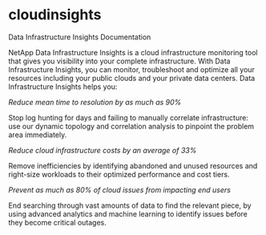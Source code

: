 # cloudinsights
Data Infrastructure Insights Documentation

NetApp Data Infrastructure Insights is a cloud infrastructure monitoring tool that gives you visibility into your complete infrastructure. With Data Infrastructure Insights, you can monitor, troubleshoot and optimize all your resources including your public clouds and your private data centers. Data Infrastructure Insights helps you:

*Reduce mean time to resolution by as much as 90%*

Stop log hunting for days and failing to manually correlate infrastructure: use our dynamic topology and correlation analysis to pinpoint the problem area immediately.

*Reduce cloud infrastructure costs by an average of 33%*

Remove inefficiencies by identifying abandoned and unused resources and right-size workloads to their optimized performance and cost tiers.

*Prevent as much as 80% of cloud issues from impacting end users*

End searching through vast amounts of data to find the relevant piece, by using advanced analytics and machine learning to identify issues before they become critical outages.


